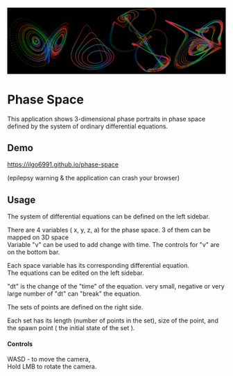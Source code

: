 ![alt text](https://github.com/Ilgo6991/phase-space/blob/master/docs/1.PNG?raw=true)
# Phase Space
This application shows 3-dimensional phase portraits in phase space defined by the system of ordinary differential equations.

## Demo
https://ilgo6991.github.io/phase-space

(epilepsy warning
& the application can crash your browser)

## Usage

The system of differential equations can be defined on the left sidebar.

There are 4 variables ( x, y, z, a) for the phase space. 3 of them can be mapped on 3D space\
Variable "v" can be used to add change with time.
The controls for "v" are on the bottom bar.



Each space variable has its corresponding differential equation.\
The equations can be edited on the left sidebar.

"dt" is the change of the "time" of the equation. very small, negative or very large number of "dt" can "break" the equation.


The sets of points are defined on the right side.

Each set has its length (number of points in the set), size of the point, and the spawn point ( the initial state of the set ).

#### Controls
WASD - to move the camera,\
Hold LMB to rotate the camera.